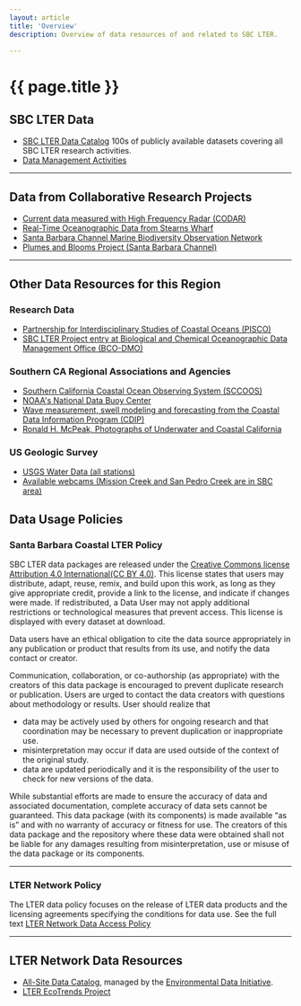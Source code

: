 ```yaml
---
layout: article
title: 'Overview'
description: Overview of data resources of and related to SBC LTER.

---
```


<h1>{{ page.title }}</h1>

<div id="main-container">
<div class="row">
<!-- fun stuff -->
<div class="col-md-7">

<h2 class="">SBC LTER Data</h2>
<ul>          
   <li class="">
       <a href="{{page.url}}/catalog/search">SBC LTER Data Catalog</a> 100s of publicly available datasets covering all SBC LTER research activities.
   </li>
   <!-- possibly, quick search here -->
   <li class="">
       <a href="{{page.url}}/management">Data Management Activities</a>
   </li>

   
<!-- these will be page-links when the main link above points to browse collections -->   
 <!--   <li class="">
	   <a href="">Search All SBC Data Holdings</a>
   </li>
   <li class="">
   	<a href="">SBC Signature Data</a>
   </li> -->
</ul>
<!-- <p>SBC LTER collects data on _ TO DOA brief description of the scope and type of data collected at a site.____
</p>
Contact information for the site’s information manager or link to the contact page of the site.
 -->

<hr/>
       
<h2>Data from Collaborative Research Projects</h2>
<ul>
  <li class="">
      <a href="http://www.icess.ucsb.edu/iog/realtime/index.php">Current data measured with High Frequency Radar (CODAR)</a> 
  </li>
  <li class="">
     <a href="{{page.url}}//stearns_wharf/">Real-Time Oceanographic Data from Stearns Wharf</a> 
  </li>
 <li class="">
    <a href="http://sbc.marinebon.org">Santa Barbara Channel Marine Biodiversity Observation Network</a> 
  </li>       
  <li class="">
    <a href="http://www.oceancolor.ucsb.edu/plumes_and_blooms/">Plumes and Blooms Project (Santa Barbara Channel)</a> 
  </li>
</ul>

<hr/>
<h2>Other Data Resources for this Region</h2>
<h3>Research Data</h3>
<ul>
   <li  class="">
    <a href="http://www.piscoweb.org">Partnership for Interdisciplinary Studies of Coastal Oceans (PISCO)</a>
  </li>
  <li class="">
    <a href="http://www.bco-dmo.org/project/2227">SBC LTER Project entry at Biological and Chemical Oceanographic Data Management Office (BCO-DMO)</a>
  </li>   
</ul>

<h3>Southern CA Regional Associations and Agencies</h3>
<ul>
 
  <li class="">
    <a href="http://sccoos.org" >Southern California Coastal Ocean Observing System (SCCOOS)</a>
  </li>
  <li class="">
    <a href="http://www.ndbc.noaa.gov" >NOAA's National Data Buoy Center</a>
  </li>
  <li class="">
    <a href="http://cdip.ucsd.edu">Wave measurement, swell
    modeling and forecasting from the Coastal Data Information Program (CDIP)</a> 
  </li>
  <!-- <li class="">
    <a href="http://marinelife.noaa.gov">Channel Islands Encyclopedia of the Sanctuary</a>
  </li>  -->
  <li class="">
     <a href="http://digital.library.ucsb.edu/collections/show/23">Ronald H. McPeak, Photographs of Underwater and Coastal California</a>
  </li>
  </ul>
<h3>US Geologic Survey</h3>
<ul>
  <li class="">
    <a href="http://waterdata.usgs.gov">USGS Water Data (all stations)</a> 
  </li>
  <li class="">
    <a href="http://ca.water.usgs.gov/webcams">Available webcams (Mission Creek and San Pedro Creek are in SBC area)</a>
  </li>    
</ul>
        
   </div> <!-- close col with all these links. -->

<!-- boring stuff -->
<div class="col-md-5">
<!-- policies -->
<h2>Data Usage Policies</h2>
<h3>Santa Barbara Coastal LTER Policy</h3>
<p class="small">
SBC LTER data packages are released under the <a href="https://creativecommons.org/licenses/by/4.0/">Creative 
Commons license Attribution 4.0 
International(CC BY 4.0)</a>. 
This license states that users may distribute, adapt, reuse, remix, and build upon this work, as long as they give appropriate credit, provide a link to the license, and indicate if changes were made. If redistributed, a Data User may not apply additional restrictions or technological measures that prevent access.
This license is displayed with every dataset at download. 
</p>
<p class="small">
Data users have an ethical obligation to cite the data source appropriately in any publication or 
product that results from its use, and notify the data contact or creator. 
</p>
<p class="small">
Communication, collaboration, or co-authorship (as appropriate) with the creators of this data package 
is encouraged to prevent duplicate research or publication. Users are urged to contact the data creators 
with questions about methodology or results. User should realize that
<ul><li class="small">data may be actively used 
by others for ongoing research and that coordination may be necessary to prevent duplication or 
inappropriate use.</li>
<li class="small"> misinterpretation may occur if data are used 
outside of the context of the original study. </li>
<li class="small">data are updated periodically and it is the responsibility of the user to check for new versions of the data.
</li>
</ul>
</p>
<p class="small">
While substantial efforts are made to ensure the accuracy of data and associated documentation, 
complete accuracy of data sets cannot be guaranteed. This data package (with its components) is
made available “as is” and with no warranty of accuracy or fitness for use. The creators of this 
data package and the repository where these data were obtained shall not be liable for any damages 
resulting from misinterpretation, use or misuse of the data package or its components.
</p>
<hr/>
<h3>LTER Network Policy</h3>
<p>The LTER data policy focuses on the release of LTER data products 
and the licensing agreements specifying the conditions for data use. See the full text
<a href="https://lternet.edu/data-access-policy/">LTER Network Data Access Policy</a>
</p>

<hr/>
  <h2 class="page-h2">LTER Network Data Resources</h2>
  <ul>
    <li class="">
      <a href="https://portal.lternet.edu" target="offline">All-Site Data Catalog</a>, managed by the
      <a href="https://environmentaldatainitiative.org">Environmental Data Initiative</a>.
    </li>
    <li class="">
      <a href="http://ecotrends.info" target="offline">LTER EcoTrends Project</a>
    </li>
  </ul>       
</div>
</div>
</div>


<link rel="stylesheet" href="https://use.fontawesome.com/releases/v5.3.1/css/all.css" integrity="sha384-mzrmE5qonljUremFsqc01SB46JvROS7bZs3IO2EmfFsd15uHvIt+Y8vEf7N7fWAU"
   crossorigin="anonymous">
<link href="/assets/css/custom/data/search.css" rel="stylesheet" type="text/css">
<link href="/assets/css/custom/data/auto-complete.scss" rel="stylesheet" type="text/css">
<script src="/assets/js/pasta/cors.js"></script>
<script src="/assets/js/pasta/pagination.js"></script>
<script src="/assets/js/pasta/auto-complete.min.js"></script>
<script src="/assets/js/pasta/ucsv-1.2.0.min.js"></script>
<script src="/assets/js/pasta/pasta_lookup.js"></script>
<script src="/assets/js/pasta/pasta.js"></script>


